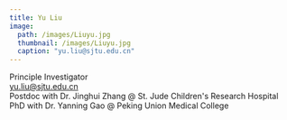 ```yaml
---
title: Yu Liu
image: 
  path: /images/Liuyu.jpg
  thumbnail: /images/Liuyu.jpg
  caption: "yu.liu@sjtu.edu.cn"
---
```

Principle Investigator  
yu.liu@sjtu.edu.cn  
Postdoc with Dr. Jinghui Zhang @ St. Jude Children's Research Hospital  
PhD with Dr. Yanning Gao @ Peking Union Medical College  